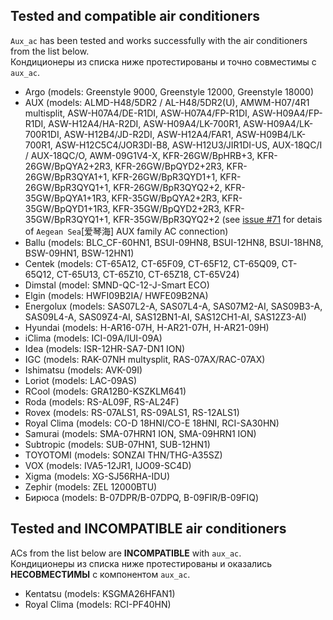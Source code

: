 ## Tested and compatible air conditioners ##
`Aux_ac` has been tested and works successfully with the air conditioners from the list below.<br/>
Кондиционеры из списка ниже протестированы и точно совместимы с `aux_ac`.

+ Argo (models: Greenstyle 9000, Greenstyle 12000, Greenstyle 18000)
+ AUX (models: ALMD-H48/5DR2 / AL-H48/5DR2(U), AMWM-H07/4R1 multisplit, ASW-H07A4/DE-R1DI, ASW-H07A4/FP-R1DI, ASW-H09A4/FP-R1DI, ASW-H12A4/HA-R2DI, ASW-H09A4/LK-700R1, ASW-H09A4/LK-700R1DI, ASW-H12B4/JD-R2DI, ASW-H12A4/FAR1, ASW-H09B4/LK-700R1, ASW-H12C5C4/JOR3DI-B8, ASW-H12U3/JIR1DI-US, AUX-18QC/I / AUX-18QC/O, AWM-09G1V4-X, KFR-26GW/BpHRB+3, KFR-26GW/BpQYA2+2R3, KFR-26GW/BpQYD2+2R3, KFR-26GW/BpR3QYA1+1, KFR-26GW/BpR3QYD1+1, KFR-26GW/BpR3QYQ1+1, KFR-26GW/BpR3QYQ2+2, KFR-35GW/BpQYA1+1R3, KFR-35GW/BpQYA2+2R3, KFR-35GW/BpQYD1+1R3, KFR-35GW/BpQYD2+2R3, KFR-35GW/BpR3QYQ1+1, KFR-35GW/BpR3QYQ2+2 (see [issue #71](https://github.com/GrKoR/esphome_aux_ac_component/issues/71) for detais of `Aegean Sea`[爱琴海] AUX family AC connection)
+ Ballu (models: BLC_CF-60HN1, BSUI-09HN8, BSUI-12HN8, BSUI-18HN8, BSW-09HN1, BSW-12HN1)
+ Centek (models: CT-65A12, CT-65F09, CT-65F12, CT-65Q09, CT-65Q12, CT-65U13, CT-65Z10, CT-65Z18, CT-65V24)
+ Dimstal (model: SMND-QC-12-J-Smart ECO)
+ Elgin (models: HWFI09B2IA/ HWFE09B2NA)
+ Energolux (models: SAS07L2-A, SAS07L4-A, SAS07M2-AI, SAS09B3-A, SAS09L4-A, SAS09Z4-AI, SAS12BN1-AI, SAS12CH1-AI, SAS12Z3-AI)
+ Hyundai (models: H-AR16-07H, H-AR21-07H, H-AR21-09H)
+ iClima (models: ICI-09A/IUI-09A)
+ Idea (models: ISR-12HR-SA7-DN1 ION)
+ IGC (models: RAK-07NH multysplit, RAS-07AX/RAC-07AX)
+ Ishimatsu (models: AVK-09I)
+ Loriot (models: LAC-09AS)
+ RCool (models: GRA12B0-KSZKLM641)
+ Roda (models: RS-AL09F, RS-AL24F)
+ Rovex (models: RS-07ALS1, RS-09ALS1, RS-12ALS1)
+ Royal Clima (models: CO-D 18HNI/CO-E 18HNI, RCI-SA30HN)
+ Samurai (models: SMA-07HRN1 ION, SMA-09HRN1 ION)
+ Subtropic (models: SUB-07HN1, SUB-12HN1)
+ TOYOTOMI (models: SONZAI THN/THG-A35SZ)
+ VOX (models: IVA5-12JR1, IJO09-SC4D)
+ Xigma (models: XG-SJ56RHA-IDU)
+ Zephir (models: ZEL 12000BTU)
+ Бирюса (models: B-07DPR/B-07DPQ, B-09FIR/B-09FIQ)

## Tested and INCOMPATIBLE air conditioners ##
ACs from the list below are **INCOMPATIBLE** with `aux_ac`.<br/>
Кондиционеры из списка ниже протестированы и оказались **НЕСОВМЕСТИМЫ** с компонентом `aux_ac`.

+ Kentatsu (models: KSGMA26HFAN1)
+ Royal Clima (models: RCI-PF40HN)
